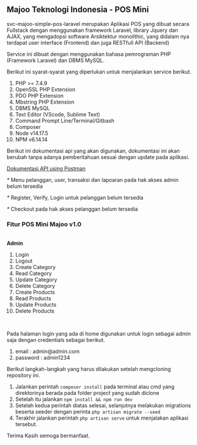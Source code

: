 <h2>Majoo Teknologi Indonesia - POS Mini</h2>
<p>svc-majoo-simple-pos-laravel merupakan Aplikasi POS yang dibuat secara Fullstack dengan menggunakan framework Laravel, library Jquery dan AJAX, yang mengadopsi software Arsiktektur monolithic, yang didalam nya terdapat user interface (Frontend) dan juga RESTfull API (Backend)</p>
<p>Service ini dibuat dengan menggunakan bahasa pemrograman PHP (Framework Laravel) dan DBMS MySQL.</p>

<p>Berikut ini syarat-syarat yang diperlukan untuk menjalankan service berikut.</p>
<ol>
  <li>PHP >= 7.4.9</li>
  <li>OpenSSL PHP Extension</li>
  <li>PDO PHP Extension</li>
  <li>Mbstring PHP Extension</li>
  <li>DBMS MySQL</li>
  <li>Text Editor (VScode, Sublime Text)</li>
  <li>Command Prompt Line/Terminal/Gitbash</li>
  <li>Composer</li>
  <li>Node v14.17.5</li>
  <li>NPM v6.14.14</li>
 </ol>
 
 <p>Berikut ini dokumentasi api yang akan digunakan, dokumentasi ini akan berubah tanpa adanya pemberitahuan sesuai dengan update pada aplikasi.</p>
 <a href="https://documenter.getpostman.com/view/9640381/UVByHUxx" target="_blank">Dokumentasi API using Postman</a>
 <p><i>*</i> Menu pelanggan, user, transaksi dan lapoaran pada hak akses admin belum tersedia</p>
 <p><i>*</i> Register, Verify, Login untuk pelanggan belum tersedia</p>
 <p><i>*</i> Checkout pada hak akses pelanggan belum tersedia</p>
 
 <h3>Fitur POS Mini Majoo v1.0</h3>
 <br/>
<b>Admin</b>
<ol>
<li>Login</li>
<li>Logout</li>
<li>Create Category</li>
<li>Read Category</li>
<li>Update Category</li>
<li>Delete Category</li>
<li>Create Products</li>
<li>Read Products</li>
<li>Update Products</li>
<li>Delete Products</li>
</ol>
<br/>
<p>Pada halaman login yang ada di home digunakan untuk login sebagai admin saja dengan credentials sebagai berikut.</p>
<ol>
    <li>email : admin@admin.com</li>
    <li>password : admin1234</li>
</ol>

<p>Berikut langkah-langkah yang harus dilakukan setelah mengcloning repository ini.</p>
<ol>
    <li>Jalankan perintah <code>composer install</code> pada terminal atau cmd yang direktorinya berada pada folder project yang sudah diclone</li>
    <li>Setelah itu jalankan <code>npm install && npm run dev</code></li>
    <li>Setelah kedua perintah diatas selesai, selanjutnya melakukan migrations beserta seeder dengan perinta <code>php artisan migrate --seed</code></li>
    <li>Terakhir jalankan perintah <code>php artisan serve</code> untuk menjalakan aplikasi tersebut.</li>
</ol>

<p>Terima Kasih semoga bermanfaat.</p>
